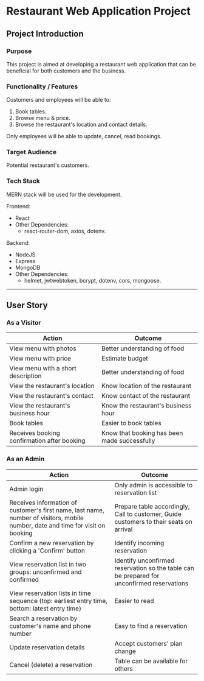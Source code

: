 # Restaurant Web Application Project

## Project Introduction

### Purpose

This project is aimed at developing a restaurant web application that can be beneficial for both customers and the business.

### Functionality / Features

Customers and employees will be able to:

1. Book tables.
2. Browse menu & price.
3. Browse the restaurant's location and contact details.

Only employees will be able to update, cancel, read bookings.

### Target Audience

Potential restaurant's customers.

### Tech Stack

MERN stack will be used for the development.  

Frontend:  

- React
- Other Dependencies:
  - react-router-dom, axios, dotenv.

Backend:

- NodeJS
- Express
- MongoDB
- Other Dependencies:
  - helmet, jwtwebtoken, bcrypt, dotenv, cors, mongoose.

---

## User Story

### As a **Visitor**
  
| Action | Outcome |  
| ------ | ------ |
| View menu with photos | Better understanding of food |
| View menu with price | Estimate budget |
| View menu with a short description | Better understanding of food |
| View the restaurant's location | Know location of the restaurant |
| View the restaurant's contact | Know contact of the restaurant |
| View the restaurant's business hour | Know the restaurant's business hour |
| Book tables | Easier to book tables |
| Receives booking confirmation after booking | Know that booking has been made successfully |

### As an **Admin**

| Action | Outcome |  
| ------ | ------ |
| Admin login | Only admin is accessible to reservation list |
| Receives information of customer's first name, last name, number of visitors, mobile number, date and time for visit on booking | Prepare table accordingly, Call to customer, Guide customers to their seats on arrival |
| Confirm a new reservation by clicking a 'Confirm' button | Identify incoming reservation  |
| View reservation list in two groups: unconfirmed and confirmed | Identify unconfirmed reservation so the table can be prepared for unconfirmed reservations |
| View reservation lists in time sequence (top: earliest entry time, bottom: latest entry time) | Easier to read |
| Search a reservation by customer's name and phone number | Easy to find a reservation |
| Update reservation details | Accept customers' plan change |
| Cancel (delete) a reservation | Table can be available for others |